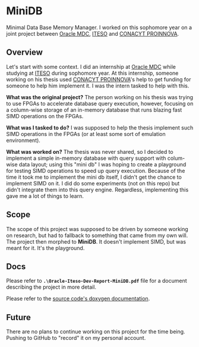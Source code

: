 # MiniDB

Minimal Data Base Memory Manager. I worked on this sophomore year on a joint project between [Oracle MDC](https://www.oracle.com/goto/mdc), [ITESO](https://www.iteso.mx/) and [CONACYT PROINNOVA](https://www.conacyt.gov.py/proinnova).

## Overview

Let's start with some context. I did an internship at [Oracle MDC](https://www.oracle.com/goto/mdc) while studying at [ITESO](https://www.iteso.mx/) during sophomore year. At this internship, someone working on his thesis used [CONACYT PROINNOVA](https://www.conacyt.gov.py/proinnova)'s help to get funding for someone to help him implement it. I was the intern tasked to help with this.

**What was the original project?** The person working on his thesis was trying to use FPGAs to accelerate database query execution, however, focusing on a column-wise storage of an in-memory database that runs blazing fast SIMD operations on the FPGAs.

**What was I tasked to do?** I was supposed to help the thesis implement such SIMD operations in the FPGAs (or at least some sort of emulation environment).

**What was worked on?** The thesis was never shared, so I decided to implement a simple in-memory database with query support with colum-wise data layout; using this "mini db" I was hoping to create a playground for testing SIMD operations to speed up query execution. Because of the time it took me to implement the mini db itself, I didn't get the chance to implement SIMD on it. I did do some experiments (not on this repo) but didn't integrate them into this query engine. Regardless, implementing this gave me a lot of things to learn.

## Scope

The scope of this project was supposed to be driven by someone working on research, but had to fallback to something that came from my own will. The project then morphed to **MiniDB**. It doesn't implement SIMD, but was meant for it. It's the playground.

## Docs

Please refer to **`.\Oracle-Iteso-Dev-Report-MiniDB.pdf`** file for a document describing the project in more detail.

Please refer to the [source code's doxygen documentation](.\src\html\index.html).

## Future

There are no plans to continue working on this project for the time being. Pushing to GitHub to "record" it on my personal account.
